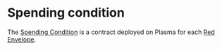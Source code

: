 # Spending condition

The [Spending Condition](https://docs.google.com/document/d/1vStTjqvqZGyiI5AVtpwCIMlHFnzC_4bbixsCfs27-M8) is a contract deployed on Plasma for each [Red Envelope](http://redenvelope.me).